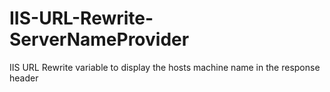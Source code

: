 # IIS-URL-Rewrite-ServerNameProvider
IIS URL Rewrite variable to display the hosts machine name in the response header
